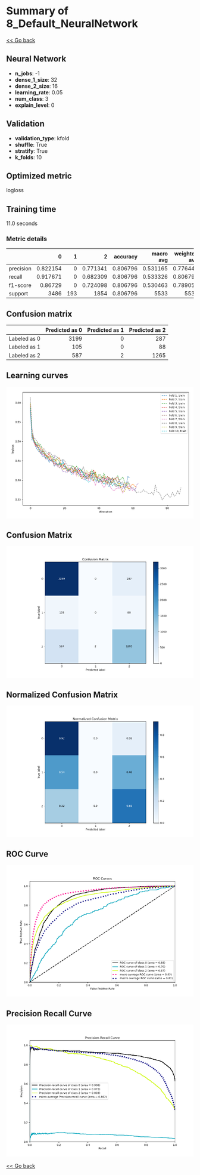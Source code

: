 # Summary of 8_Default_NeuralNetwork

[<< Go back](../README.md)


## Neural Network
- **n_jobs**: -1
- **dense_1_size**: 32
- **dense_2_size**: 16
- **learning_rate**: 0.05
- **num_class**: 3
- **explain_level**: 0

## Validation
 - **validation_type**: kfold
 - **shuffle**: True
 - **stratify**: True
 - **k_folds**: 10

## Optimized metric
logloss

## Training time

11.0 seconds

### Metric details
|           |           0 |   1 |           2 |   accuracy |   macro avg |   weighted avg |   logloss |
|:----------|------------:|----:|------------:|-----------:|------------:|---------------:|----------:|
| precision |    0.822154 |   0 |    0.771341 |   0.806796 |    0.531165 |       0.776449 |  0.535415 |
| recall    |    0.917671 |   0 |    0.682309 |   0.806796 |    0.533326 |       0.806796 |  0.535415 |
| f1-score  |    0.86729  |   0 |    0.724098 |   0.806796 |    0.530463 |       0.789057 |  0.535415 |
| support   | 3486        | 193 | 1854        |   0.806796 | 5533        |    5533        |  0.535415 |


## Confusion matrix
|              |   Predicted as 0 |   Predicted as 1 |   Predicted as 2 |
|:-------------|-----------------:|-----------------:|-----------------:|
| Labeled as 0 |             3199 |                0 |              287 |
| Labeled as 1 |              105 |                0 |               88 |
| Labeled as 2 |              587 |                2 |             1265 |

## Learning curves
![Learning curves](learning_curves.png)
## Confusion Matrix

![Confusion Matrix](confusion_matrix.png)


## Normalized Confusion Matrix

![Normalized Confusion Matrix](confusion_matrix_normalized.png)


## ROC Curve

![ROC Curve](roc_curve.png)


## Precision Recall Curve

![Precision Recall Curve](precision_recall_curve.png)



[<< Go back](../README.md)
